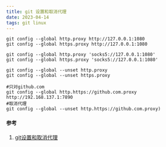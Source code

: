 ```yaml
---
title: git 设置和取消代理
date: 2023-04-14  
tags: git linux
---
```


```Shell
git config --global http.proxy http://127.0.0.1:1080
git config --global https.proxy http://127.0.0.1:1080

git config --global http.proxy 'socks5://127.0.0.1:1080'
git config --global https.proxy 'socks5://127.0.0.1:1080'

git config --global --unset http.proxy
git config --global --unset https.proxy

#只对github.com
git config --global http.https://github.com.proxy http://192.168.137.1:7890
#取消代理
git config --global --unset http.https://github.com.proxy)
```


#### 参考

1. [git设置和取消代理](https://gist.github.com/laispace/666dd7b27e9116faece6)